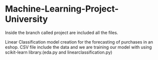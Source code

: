 # Machine-Learning-Project-University

Inside the branch called project are included all the files.

Linear Classification model creation for the forecasting of purchases in an eshop. CSV file include the data and we are training our model with using scikit-learn library.(eda.py and linearclassification.py)
